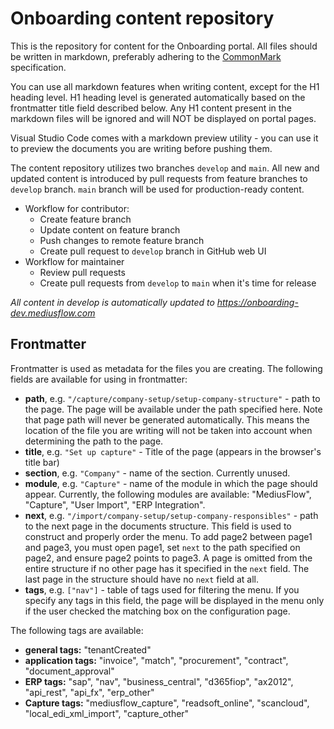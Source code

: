 # Onboarding content repository

This is the repository for content for the Onboarding portal. All files should be written in markdown, preferably adhering to the [CommonMark](https://commonmark.org/help/) specification.

You can use all markdown features when writing content, except for the H1 heading level. H1 heading level is generated automatically based on the frontmatter title field described below. Any H1 content present in the markdown files will be ignored and will NOT be displayed on portal pages.

Visual Studio Code comes with a markdown preview utility - you can use it to preview the documents you are writing before pushing them.

The content repository utilizes two branches ``develop`` and ``main``. All new and updated content is introduced by pull requests from feature branches to ``develop`` branch. ``main`` branch will be used for production-ready content.

- Workflow for contributor:
  - Create feature branch
  - Update content on feature branch
  - Push changes to remote feature branch
  - Create pull request to ``develop`` branch in GitHub web UI
- Workflow for maintainer
  - Review pull requests
  - Create pull requests from ``develop`` to ``main`` when it's time for release

*All content in develop is automatically updated to https://onboarding-dev.mediusflow.com*

## Frontmatter

Frontmatter is used as metadata for the files you are creating. The following fields are available for using in frontmatter:

* **path**, e.g. ``"/capture/company-setup/setup-company-structure"`` - path to the page. The page will be available under the path specified here. Note that page path will never be generated automatically. This means the location of the file you are writing will not be taken into account when determining the path to the page.
* **title**, e.g. ``"Set up capture"`` - Title of the page (appears in the browser's title bar)
* **section**, e.g. ``"Company"`` - name of the section. Currently unused.
* **module**, e.g. ``"Capture"`` - name of the module in which the page should appear. Currently, the following modules are available: "MediusFlow", "Capture", "User Import", "ERP Integration".
* **next**, e.g. ``"/import/company-setup/setup-company-responsibles"`` - path to the next page in the documents structure. This field is used to construct and properly order the menu. To add page2 between page1 and page3, you must open page1, set ``next`` to the path specified on page2, and ensure page2 points to page3. A page is omitted from the entire structure if no other page has it specified in the ``next`` field. The last page in the structure should have no ``next`` field at all.
* **tags**, e.g. ``["nav"]`` - table of tags used for filtering the menu. If you specify any tags in this field, the page will be displayed in the menu only if the user checked the matching box on the configuration page.

The following tags are available:
* **general tags:** "tenantCreated"
* **application tags:** "invoice", "match", "procurement", "contract", "document_approval"
* **ERP tags:** "sap", "nav", "business_central", "d365fiop", "ax2012", "api_rest", "api_fx", "erp_other"
* **Capture tags:** "mediusflow_capture", "readsoft_online", "scancloud", "local_edi_xml_import", "capture_other"


